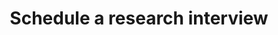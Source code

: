 ---
title: "Schedule a research interview"
hidemeta: true
description: "Use Calendly to schedule a research interview with me on Zoom."
type: "surgeoninterview"
---